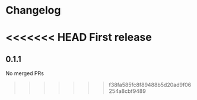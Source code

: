 # Changelog

<!-- <START NEW CHANGELOG ENTRY> -->
<<<<<<< HEAD
First release
=======

## 0.1.1

No merged PRs

>>>>>>> f38fa585fc8f89488b5d20ad9f06254a8cbf9489
<!-- <END NEW CHANGELOG ENTRY> -->
